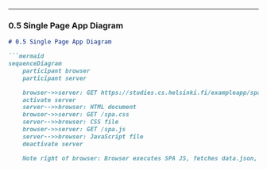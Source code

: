 
---

### **0.5 Single Page App Diagram**
```markdown
# 0.5 Single Page App Diagram

```mermaid
sequenceDiagram
    participant browser
    participant server

    browser->>server: GET https://studies.cs.helsinki.fi/exampleapp/spa
    activate server
    server-->>browser: HTML document
    browser->>server: GET /spa.css
    server-->>browser: CSS file
    browser->>server: GET /spa.js
    server-->>browser: JavaScript file
    deactivate server

    Note right of browser: Browser executes SPA JS, fetches data.json, and renders notes dynamically
